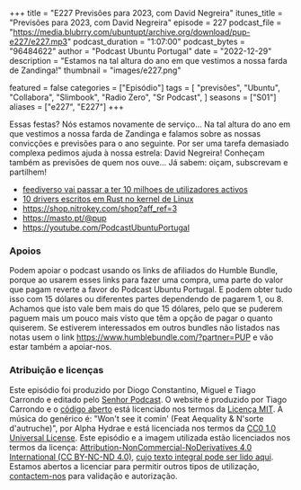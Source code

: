 +++
title = "E227 Previsões para 2023, com David Negreira"
itunes_title = "Previsões para 2023, com David Negreira"
episode = 227
podcast_file = "https://media.blubrry.com/ubuntupt/archive.org/download/pup-e227/e227.mp3"
podcast_duration = "1:07:00"
podcast_bytes = "96484622"
author = "Podcast Ubuntu Portugal"
date = "2022-12-29"
description = "Estamos na tal altura do ano em que vestimos a nossa farda de Zandinga!"
thumbnail = "images/e227.png"

featured = false
categories = ["Episódio"]
tags = [
  "previsões",
  "Ubuntu",
  "Collabora",
  "Slimbook",
  "Radio Zero",
  "Sr Podcast",
]
seasons = ["S01"]
aliases = ["e227", "E227"]
+++

Essas festas? Nós estamos novamente de serviço... Na tal altura do ano em que vestimos a nossa farda de Zandinga e falamos sobre as nossas convicções e previsões para o ano seguinte. Por ser uma tarefa demasiado complexa pedimos ajuda à nossa estrela: David Negreira! Conheçam também as previsões de quem nos ouve…
Já sabem: oiçam, subscrevam e partilhem!

* [feediverso vai passar a ter 10 milhoes de utilizadores activos](https://fediverse.party/en/fediverse)
* [10 drivers escritos em Rust no kernel de Linux](https://lwn.net/Articles/907685)
* https://shop.nitrokey.com/shop?aff_ref=3
* https://masto.pt/@pup
* https://youtube.com/PodcastUbuntuPortugal


### Apoios
Podem apoiar o podcast usando os links de afiliados do Humble Bundle, porque ao usarem esses links para fazer uma compra, uma parte do valor que pagam reverte a favor do Podcast Ubuntu Portugal.
E podem obter tudo isso com 15 dólares ou diferentes partes dependendo de pagarem 1, ou 8.
Achamos que isto vale bem mais do que 15 dólares, pelo que se puderem paguem mais um pouco mais visto que têm a opção de pagar o quanto quiserem.
Se estiverem interessados em outros bundles não listados nas notas usem o link https://www.humblebundle.com/?partner=PUP e vão estar também a apoiar-nos.

### Atribuição e licenças
Este episódio foi produzido por Diogo Constantino, Miguel e Tiago Carrondo e editado pelo [Senhor Podcast](https://senhorpodcast.pt/).
O website é produzido por Tiago Carrondo e o [código aberto](https://gitlab.com/podcastubuntuportugal/website) está licenciado nos termos da [Licença MIT](https://gitlab.com/podcastubuntuportugal/website/main/LICENSE).
A música do genérico é: "Won't see it comin' (Feat Aequality & N'sorte d'autruche)", por Alpha Hydrae e está licenciada nos termos da [CC0 1.0 Universal License](https://creativecommons.org/publicdomain/zero/1.0/).
Este episódio e a imagem utilizada estão licenciados nos termos da licença: [Attribution-NonCommercial-NoDerivatives 4.0 International (CC BY-NC-ND 4.0)](https://creativecommons.org/licenses/by-nc-nd/4.0/), [cujo texto integral pode ser lido aqui](https://creativecommons.org/licenses/by-nc-nd/4.0/legalcode). Estamos abertos a licenciar para permitir outros tipos de utilização, [contactem-nos](https://podcastubuntuportugal.org/contactos) para validação e autorização.


